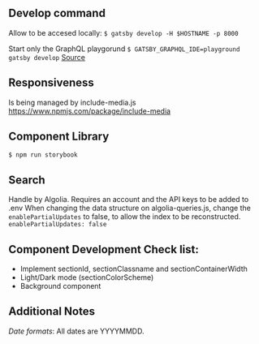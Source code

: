 ## Develop command
Allow to be accesed locally:
`$ gatsby develop -H $HOSTNAME -p 8000`

Start only the GraphQL playgorund
`$ GATSBY_GRAPHQL_IDE=playground gatsby develop`
[Source](https://github.com/gatsbyjs/gatsby/issues/5801#issuecomment-395786936)

## Responsiveness
Is being managed by include-media.js
https://www.npmjs.com/package/include-media

## Component Library
`$ npm run storybook`

## Search
Handle by Algolia. Requires an account and the API keys to be added to .env
When changing the data structure on algolia-queries.js, change the `enablePartialUpdates` to false, to allow the index to be reconstructed.
`enablePartialUpdates: false`

## Component Development Check list:
- Implement sectionId, sectionClassname and sectionContainerWidth
- Light/Dark mode (sectionColorScheme)
- Background component

## Additional Notes
*Date formats*: All dates are YYYYMMDD.